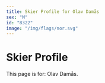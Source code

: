 ```yaml
---
title: Skier Profile for Olav Damås
sex: "M"
id: "8322"
image: "/img/flags/nor.svg" 
---
```


# Skier Profile

This page is for: Olav Damås.
    